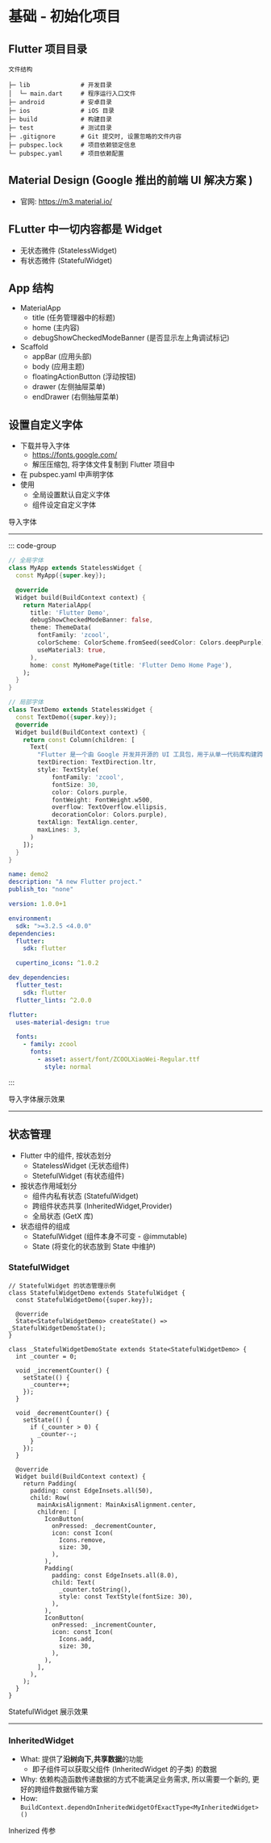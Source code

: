 # 基础 - 初始化项目

## Flutter 项目目录

```
文件结构

├─ lib              # 开发目录
│  └─ main.dart     # 程序运行入口文件
├─ android          # 安卓目录
├─ ios              # iOS 目录
├─ build            # 构建目录
├─ test             # 测试目录
├─ .gitignore       # Git 提交时, 设置忽略的文件内容
├─ pubspec.lock     # 项目依赖锁定信息
└─ pubspec.yaml     # 项目依赖配置
```

## Material Design (Google 推出的前端 UI 解决方案 )

- 官网: https://m3.material.io/

## FLutter 中一切内容都是 Widget

- 无状态微件 (StatelessWidget)
- 有状态微件 (StatefulWidget)

## App 结构

- MaterialApp
  - title (任务管理器中的标题)
  - home (主内容)
  - debugShowCheckedModeBanner (是否显示左上角调试标记)
- Scaffold
  - appBar (应用头部)
  - body (应用主题)
  - floatingActionButton (浮动按钮)
  - drawer (左侧抽屉菜单)
  - endDrawer (右侧抽屉菜单)

## 设置自定义字体

- 下载并导入字体
  - https://fonts.google.com/
  - 解压压缩包, 将字体文件复制到 Flutter 项目中
- 在 pubspec.yaml 中声明字体
- 使用
  - 全局设置默认自定义字体
  - 组件设定自定义字体

<ZoomImg src="/images/flutter/font.png" title="导入字体"/>
<div class="text-center mt-2">导入字体</div>

---

::: code-group

```dart [main.dart]
// 全局字体
class MyApp extends StatelessWidget {
  const MyApp({super.key});

  @override
  Widget build(BuildContext context) {
    return MaterialApp(
      title: 'Flutter Demo',
      debugShowCheckedModeBanner: false,
      theme: ThemeData(
        fontFamily: 'zcool',
        colorScheme: ColorScheme.fromSeed(seedColor: Colors.deepPurple),
        useMaterial3: true,
      ),
      home: const MyHomePage(title: 'Flutter Demo Home Page'),
    );
  }
}

// 局部字体
class TextDemo extends StatelessWidget {
  const TextDemo({super.key});
  @override
  Widget build(BuildContext context) {
    return const Column(children: [
      Text(
        "Flutter 是一个由 Google 开发并开源的 UI 工具包，用于从单一代码库构建跨平台的美观、原生速度的移动、Web 和桌面应用程序。它首次推出于 2017 年，并迅速成为开发者社区中的热门选择，特别是对于那些寻求一种高效方式来开发 iOS 和 Android 应用的开发者。",
        textDirection: TextDirection.ltr,
        style: TextStyle(
            fontFamily: 'zcool',
            fontSize: 30,
            color: Colors.purple,
            fontWeight: FontWeight.w500,
            overflow: TextOverflow.ellipsis,
            decorationColor: Colors.purple),
        textAlign: TextAlign.center,
        maxLines: 3,
      )
    ]);
  }
}
```

```yaml [pubspec.yaml]
name: demo2
description: "A new Flutter project."
publish_to: "none"

version: 1.0.0+1

environment:
  sdk: ">=3.2.5 <4.0.0"
dependencies:
  flutter:
    sdk: flutter

  cupertino_icons: ^1.0.2

dev_dependencies:
  flutter_test:
    sdk: flutter
  flutter_lints: ^2.0.0

flutter:
  uses-material-design: true

  fonts:
    - family: zcool
      fonts:
        - asset: assert/font/ZCOOLXiaoWei-Regular.ttf
          style: normal
```

:::

<ZoomImg src="/images/flutter/font_effect.png" title="导入字体展示效果"/>
<div class="text-center mt-2">导入字体展示效果</div>

---

## 状态管理

- Flutter 中的组件, 按状态划分
  - StatelessWidget (无状态组件)
  - StetefulWidget (有状态组件)
- 按状态作用域划分
  - 组件内私有状态 (StatefulWidget)
  - 跨组件状态共享 (InheritedWidget,Provider)
  - 全局状态 (GetX 库)
- 状态组件的组成
  - StatefulWidget (组件本身不可变 - @immutable)
  - State (将变化的状态放到 State 中维护)

### StatefulWidget

```dart:line-numbers
// StatefulWidget 的状态管理示例
class StatefulWidgetDemo extends StatefulWidget {
  const StatefulWidgetDemo({super.key});

  @override
  State<StatefulWidgetDemo> createState() => _StatefulWidgetDemoState();
}

class _StatefulWidgetDemoState extends State<StatefulWidgetDemo> {
  int _counter = 0;

  void _incrementCounter() {
    setState(() {
      _counter++;
    });
  }

  void _decrementCounter() {
    setState(() {
      if (_counter > 0) {
        _counter--;
      }
    });
  }

  @override
  Widget build(BuildContext context) {
    return Padding(
      padding: const EdgeInsets.all(50),
      child: Row(
        mainAxisAlignment: MainAxisAlignment.center,
        children: [
          IconButton(
            onPressed: _decrementCounter,
            icon: const Icon(
              Icons.remove,
              size: 30,
            ),
          ),
          Padding(
            padding: const EdgeInsets.all(8.0),
            child: Text(
              _counter.toString(),
              style: const TextStyle(fontSize: 30),
            ),
          ),
          IconButton(
            onPressed: _incrementCounter,
            icon: const Icon(
              Icons.add,
              size: 30,
            ),
          ),
        ],
      ),
    );
  }
}
```

<ZoomImg src="/images/flutter/StatefulWidget.png" title="StatefulWidget 展示效果"/>
<div class="text-center mt-2">StatefulWidget 展示效果</div>

---

### InheritedWidget

- What: 提供了**沿树向下,共享数据**的功能
  - 即子组件可以获取父组件 (InheritedWidget 的子类) 的数据
- Why: 依赖构造函数传递数据的方式不能满足业务需求, 所以需要一个新的, 更好的跨组件数据传输方案
- How: `BuildContext.dependOnInheritedWidgetOfExactType<MyInheritedWidget>()`

<ZoomImg src="/images/flutter/Inherited1.png" title="Inherized 传参"/>
<div class="text-center mt-2">Inherized 传参</div>
